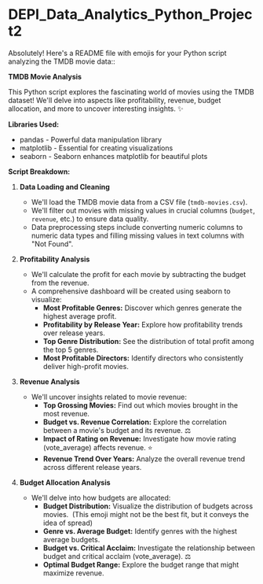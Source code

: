 # DEPI_Data_Analytics_Python_Project2

Absolutely! Here's a README file with emojis for your Python script analyzing the TMDB movie data::

**TMDB Movie Analysis**

This Python script explores the fascinating world of movies using the TMDB dataset! We'll delve into aspects like profitability, revenue, budget allocation, and more to uncover interesting insights.  ✨

**Libraries Used:**

* pandas  - Powerful data manipulation library 
* matplotlib  - Essential for creating visualizations 
* seaborn   - Seaborn enhances matplotlib for beautiful plots 

**Script Breakdown:**

1. **Data Loading and Cleaning**
   - We'll load the TMDB movie data from a CSV file (`tmdb-movies.csv`). 
   - We'll filter out movies with missing values in crucial columns (`budget`, `revenue`, etc.) to ensure data quality.  ️
   - Data preprocessing steps include converting numeric columns to numeric data types and filling missing values in text columns with "Not Found". 

2. **Profitability Analysis**
   - We'll calculate the profit for each movie by subtracting the budget from the revenue. 
   - A comprehensive dashboard will be created using seaborn to visualize:
     - **Most Profitable Genres:** Discover which genres generate the highest average profit.  
     - **Profitability by Release Year:** Explore how profitability trends over release years.  
     - **Top Genre Distribution:** See the distribution of total profit among the top 5 genres.  
     - **Most Profitable Directors:** Identify directors who consistently deliver high-profit movies.  

3. **Revenue Analysis**
   - We'll uncover insights related to movie revenue:
     - **Top Grossing Movies:** Find out which movies brought in the most revenue.  
     - **Budget vs. Revenue Correlation:** Explore the correlation between a movie's budget and its revenue.  ⚖️
     - **Impact of Rating on Revenue:** Investigate how movie rating (vote_average) affects revenue.  ⭐
     - **Revenue Trend Over Years:** Analyze the overall revenue trend across different release years.  

4. **Budget Allocation Analysis**
   - We'll delve into how budgets are allocated:
     - **Budget Distribution:** Visualize the distribution of budgets across movies. ‍ (This emoji might not be the best fit, but it conveys the idea of spread)
     - **Genre vs. Average Budget:** Identify genres with the highest average budgets.  
     - **Budget vs. Critical Acclaim:** Investigate the relationship between budget and critical acclaim (vote_average).  ⚖️
     - **Optimal Budget Range:** Explore the budget range that might maximize revenue.  

